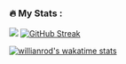 ### :fire: My Stats :
![](http://github-profile-summary-cards.vercel.app/api/cards/profile-details?username=zev7872&theme=dark)
[![GitHub Streak](http://github-readme-streak-stats.herokuapp.com?user=zev7872&theme=dark&background=000000)](https://git.io/streak-stats)

[![willianrod's wakatime stats](https://github-readme-stats.vercel.app/api/wakatime?username=@zev7872&v=2&theme=dark&v=3)](https://github.com/zev7872/)


<!--
**zev7872/zev7872** is a ✨ _special_ ✨ repository because its `README.md` (this file) appears on your GitHub profile.

Here are some ideas to get you started:

- 🔭 I’m currently working on ...
- 🌱 I’m currently learning ...
- 👯 I’m looking to collaborate on ...
- 🤔 I’m looking for help with ...
- 💬 Ask me about ...
- 📫 How to reach me: ...
- 😄 Pronouns: ...
- ⚡ Fun fact: ...
-->
